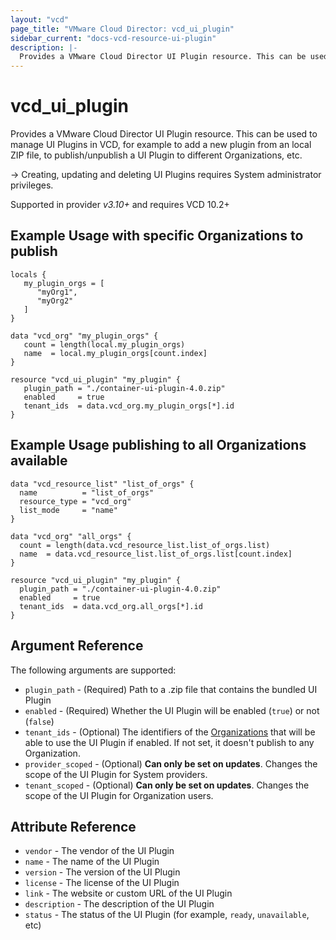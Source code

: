 ```yaml
---
layout: "vcd"
page_title: "VMware Cloud Director: vcd_ui_plugin"
sidebar_current: "docs-vcd-resource-ui-plugin"
description: |-
  Provides a VMware Cloud Director UI Plugin resource. This can be used to manage UI Plugins.
---
```


# vcd\_ui\_plugin

Provides a VMware Cloud Director UI Plugin resource. This can be used to manage UI Plugins in VCD, for example to add a new
plugin from an local ZIP file, to publish/unpublish a UI Plugin to different Organizations, etc.

-> Creating, updating and deleting UI Plugins requires System administrator privileges.

Supported in provider *v3.10+* and requires VCD 10.2+

## Example Usage with specific Organizations to publish

```hcl
locals {
   my_plugin_orgs = [
      "myOrg1",
      "myOrg2"
   ]
}

data "vcd_org" "my_plugin_orgs" {
   count = length(local.my_plugin_orgs)
   name  = local.my_plugin_orgs[count.index]
}

resource "vcd_ui_plugin" "my_plugin" {
   plugin_path = "./container-ui-plugin-4.0.zip"
   enabled     = true
   tenant_ids  = data.vcd_org.my_plugin_orgs[*].id
}
```

## Example Usage publishing to all Organizations available

```hcl
data "vcd_resource_list" "list_of_orgs" {
  name          = "list_of_orgs"
  resource_type = "vcd_org"
  list_mode     = "name"
}

data "vcd_org" "all_orgs" {
  count = length(data.vcd_resource_list.list_of_orgs.list)
  name  = data.vcd_resource_list.list_of_orgs.list[count.index]
}

resource "vcd_ui_plugin" "my_plugin" {
  plugin_path = "./container-ui-plugin-4.0.zip"
  enabled     = true
  tenant_ids  = data.vcd_org.all_orgs[*].id
}
```

## Argument Reference

The following arguments are supported:

* `plugin_path` - (Required) Path to a .zip file that contains the bundled UI Plugin
* `enabled` - (Required) Whether the UI Plugin will be enabled (`true`) or not (`false`)
* `tenant_ids` - (Optional) The identifiers of the [Organizations](/providers/vmware/vcd/latest/docs/data-sources/org)
  that will be able to use the UI Plugin if enabled. If not set, it doesn't publish to any Organization.
* `provider_scoped` - (Optional) **Can only be set on updates**. Changes the scope of the UI Plugin for System providers.
* `tenant_scoped` - (Optional) **Can only be set on updates**. Changes the scope of the UI Plugin for Organization users.

## Attribute Reference

* `vendor` - The vendor of the UI Plugin
* `name` - The name of the UI Plugin
* `version` - The version of the UI Plugin
* `license` - The license of the UI Plugin
* `link` - The website or custom URL of the UI Plugin
* `description` - The description of the UI Plugin
* `status` - The status of the UI Plugin (for example, `ready`, `unavailable`, etc)

